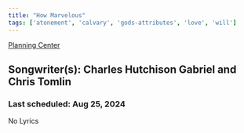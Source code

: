 ```yaml
---
title: "How Marvelous"
tags: ['atonement', 'calvary', 'gods-attributes', 'love', 'will']
---
```


[Planning Center](https://services.planningcenteronline.com/songs/11752621)

## Songwriter(s): Charles Hutchison Gabriel and Chris Tomlin
### Last scheduled: Aug 25, 2024          

No Lyrics
